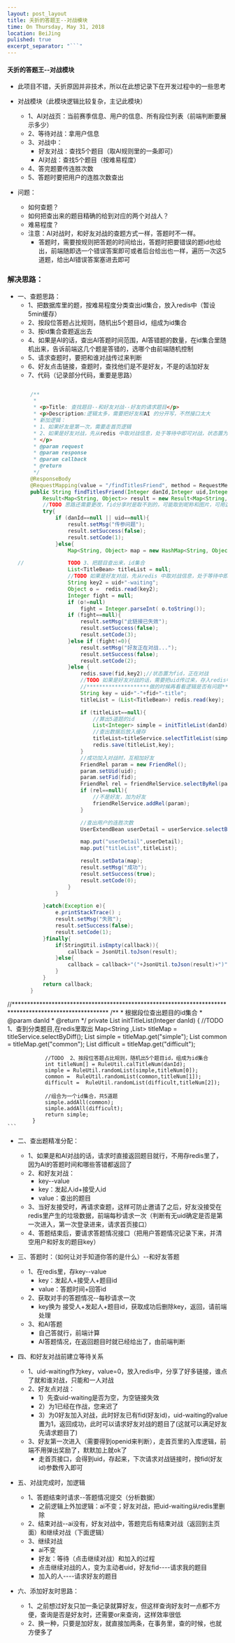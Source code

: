 ```yaml
---
layout: post_layout
title: 夭折的答题王--对战模块
time: On Thursday, May 31, 2018
location: BeiJing
pulished: true
excerpt_separator: "```"
---
```


#### 夭折的答题王--对战模块

* 此项目不错，夭折原因并非技术，所以在此想记录下在开发过程中的一些思考

* 对战模块（此模块逻辑比较复杂，主记此模块）
    * 1、AI对战页：当前赛季信息、用户的信息、所有段位列表（前端判断要展示多少）
    * 2、等待对战：拿用户信息
    * 3、对战中：
        * 好友对战：查找5个题目（取AI规则里的一条即可）
        * AI对战：查找5个题目（按难易程度）
    * 4、答完题要传连胜次数
    * 5、答题时要把用户的连胜次数查出

* 问题：
    * 如何查题？
    * 如何把查出来的题目精确的给到对应的两个对战人？
    * 难易程度？
    * 注意：AI对战时，和好友对战的查题方式一样，答题时不一样。
        * 答题时，需要按规则把答题的时间给出，答题时把要错误的题id也给出，前端随即选一个错误答案即可或者后台给出也一样，遍历一次这5道题，给出AI错误答案塞进去即可

### 解决思路：
* 一、查题思路：
    * 1、把数据库里的题，按难易程度分类查出id集合，放入redis中（暂设5min缓存）
    * 2、按段位答题占比规则，随机出5个题目id，组成为id集合
    * 3、按id集合查题返出去
    * 4、如果是AI的话，查出AI答题时间范围，AI答错题的数量，在id集合里随机出来，告诉前端这几个题是答错的，选哪个由前端随机控制
    * 5、请求查题时，要把和谁对战传过来判断
    * 6、好友点击链接，查题时，查找他们是不是好友，不是的话加好友
    * 7、代码（记录部分代码，重要是思路）
    ```java

    	/**
    	 *
    	 * <p>Title: 查找题目--和好友对战--好友的请求题目</p>
    	 * <p>Description:逻辑太多，需要把好友和AI 的分开写，不然接口太大
    	 * 新加逻辑：
    	 * 1、如果好友是第一次，需要走首页逻辑
    	 * 2、如果是好友对战，先从redis 中取对战信息，处于等待中即可对战，状态置为对战中
    	 * </p>
    	 * @param request
    	 * @param response
    	 * @param callback
    	 * @return
    	 */
    	@ResponseBody
        @RequestMapping(value = "/findTitlesFriend", method = RequestMethod.GET)
    	public String findTitlesFriend(Integer danId,Integer uid,Integer fid, HttpServletRequest request,HttpServletResponse response,String callback){
    		Result<Map<String, Object>> result = new Result<Map<String, Object>>();
    		//TODO 思路还需要更改，fid分享时是取不到的，可能取到昵称和图片，可用这来做key
    		try{
    			if (danId==null || uid==null){
    				result.setMsg("传参问题");
    				result.setSuccess(false);
    				result.setCode(1);
    			}else{
    				Map<String, Object> map = new HashMap<String, Object>();

    //				TODO 3、把题目查出来，id集合
    				List<TitleBean> titleList = null;
    				//TODO 如果是好友对战，先从redis 中取对战信息，处于等待中即可对战，状态置为对战中
    				String key2 = uid+"-waiting";
    				Object o =  redis.read(key2);
    				Integer fight = null;
    				if (o!=null)
    					fight = Integer.parseInt( o.toString());
    				if (fight==null){
    					result.setMsg("此链接已失效");
    					result.setSuccess(false);
    					result.setCode(3);
    				}else if (fight!=0){
    					result.setMsg("好友正在对战...");
    					result.setSuccess(false);
    					result.setCode(2);
    				}else {
    					redis.save(fid,key2);//状态置为fid，正在对战
    					//TODO 如果是好友对战的话，需要把uid传过来，存入redis中 key:发起人+接收人
    					//********************做的时候再看看逻辑是否有问题************
    					String key = uid+"-"+fid+"-title";
    					titleList = (List<TitleBean>) redis.read(key);

    					if (titleList==null){
    						//算出5道题的id
    						List<Integer> simple = initTitleList(danId);
    						//查出数据后放入缓存
    						titleList=titleService.selectTitleList(simple);
    						redis.save(titleList,key);
    					}
    					//成功加入对战时，互相加好友
    					FriendRel param = new FriendRel();
    					param.setUid(uid);
    					param.setFid(fid);
    					FriendRel rel = friendRelService.selectByRel(param);
    					if (rel==null){
    						//不是好友，加为好友
    						friendRelService.addRel(param);
    					}

    					//查出用户的连胜次数
    					UserExtendBean userDetail = userService.selectByUid(uid);

    					map.put("userDetail",userDetail);
    					map.put("titleList",titleList);

    					result.setData(map);
    					result.setMsg("成功");
    					result.setSuccess(true);
    					result.setCode(0);
    				}
    			}

    		}catch(Exception e){
    			e.printStackTrace() ;
    			result.setMsg("失败");
    			result.setSuccess(false);
    			result.setCode(1);
    		}finally{
    			if(StringUtil.isEmpty(callback)){
    				callback = JsonUtil.toJson(result);
    			}else{
    				callback = callback+"("+JsonUtil.toJson(result)+")";
    			}
    		}
    		return callback;
    	}

//*******************************************************************************************************
    		/**
        	 * 根据段位查出题目的id集合
        	 * @param danId
        	 * @return
             */
        	private List<Integer> initTitleList(Integer danId) {
        		//TODO 1、查到分类题目,在redis里取出
        		Map<String ,List<Integer>> titleMap = titleService.selectByDiff();
        		List<Integer> simple = titleMap.get("simple");
        		List<Integer> common = titleMap.get("common");
        		List<Integer> difficult = titleMap.get("difficult");

        		//TODO	2、按段位答题占比规则，随机出5个题目id，组成为id集合
        		int titleNum[] = RuleUtil.calTitleNum(danId);
        		simple = RuleUtil.randomList(simple,titleNum[0]);
        		common =  RuleUtil.randomList(common,titleNum[1]);
        		difficult =  RuleUtil.randomList(difficult,titleNum[2]);

        		//组合为一个id集合，共5道题
        		simple.addAll(common);
        		simple.addAll(difficult);
        		return simple;
        	}
    ```

* 二、查出题精准分配：
    * 1、如果是和AI对战的话，请求时直接返回题目就行，不用存redis里了，因为AI的答题时间和哪些答错都返回了
    * 2、和好友对战：
        * key--value
        * key：发起人id+接受人id
        * value：查出的题目
    * 3、当好友接受时，再请求查题，这样可防止邀请了之后，好友没接受在redis里产生的垃圾数据，前端每秒请求一次（判断有无uid确定是否是第一次进入，第一次登录进来，请求首页接口）
    * 4、答题结束后，要请求答题情况接口（把用户答题情况记录下来，并清空用户和好友的题目key）

* 三、答题时：（如何让对手知道你答的是什么）--和好友答题
    * 1、在redis里，存key--value
        * key：发起人+接受人+题目id
        * value：答题时间+回答id
    * 2、获取对手的答题情况--每秒请求一次
        * key换为 接受人+发起人+题目id，获取成功后删除key，返回，请前端处理
    * 3、和AI答题
        * 自己答就行，前端计算
        * AI答题情况，在返回题目时就已经给出了，由前端判断

* 四、和好友对战前建立等待关系
    * 1、uid-waiting作为key，value=0，放入redis中，分享了好多链接，谁点了就和谁对战，只能和一人对战
    * 2、好友点对战：
        * 1）先查uid-waiting是否为空，为空链接失效
        * 2）为1已经在作战，您来迟了
        * 3）为0好友加入对战，此时好友已有fid(好友id)，uid-waiting的value置为1，返回成功，此时可以请求好友对战的题目了(这就可以满足好友先请求题目了)
    * 3、好友第一次进入（需要得到openid来判断），走首页里的入库逻辑，前端不用弹出奖励了，默默加上就ok了
        * 走首页接口，会得到uid，存起来，下次请求对战链接时，按fid(好友id)参数传入即可

* 五、对战完成时，加逻辑
    * 1、答题结束时请求--答题情况提交（分析数据）
        * 之前逻辑上外加逻辑：ai不变；好友对战，把uid-waiting从redis里删除
    * 2、结束对战--ai没有，好友对战中，答题完后有结束对战（返回到主页面）和继续对战（下面逻辑）
    * 3、继续对战
        * ai不变
        * 好友：等待（点击继续对战）和加入的过程
        * 点击继续对战的人，变为主动者uid，好友fid----请求我的题目
        * 加入的人----请求好友的题目

* 六、添加好友时思路：
    * 1、之前想过好友只加一条记录就算好友，但这样查询好友时一点都不方便，查询是否是好友时，还需要or来查询，这样效率很低
    * 2、换一种，只要是加好友，就直接加两条，在事务里，查的时候，也就方便多了





